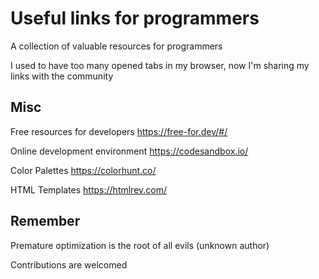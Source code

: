 # Useful links for programmers

A collection of valuable resources for programmers

I used to have too many opened tabs in my browser, now I'm sharing my links with the community


## Misc

Free resources for developers https://free-for.dev/#/

Online development environment https://codesandbox.io/

Color Palettes https://colorhunt.co/

HTML Templates https://htmlrev.com/





## Remember

Premature optimization is the root of all evils (unknown author)




Contributions are welcomed

